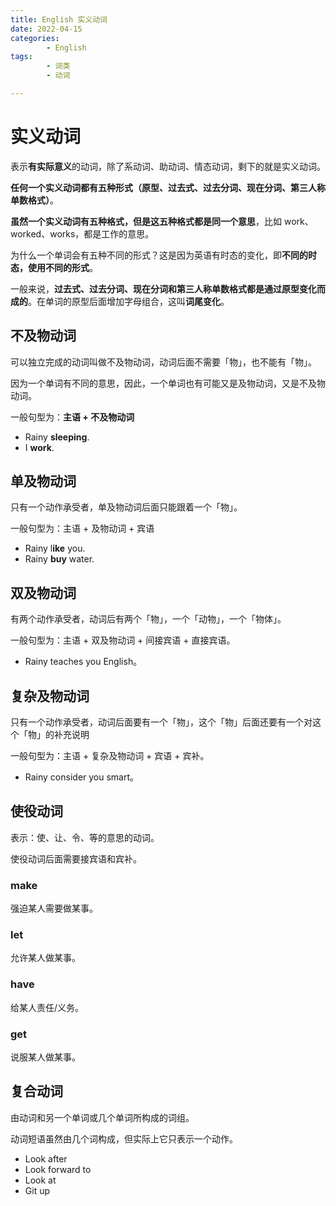 ```yaml
---
title: English 实义动词
date: 2022-04-15
categories:
        - English
tags:
        - 词类
        - 动词

---
```


# 实义动词

表示**有实际意义**的动词，除了系动词、助动词、情态动词，剩下的就是实义动词。

**任何一个实义动词都有五种形式（原型、过去式、过去分词、现在分词、第三人称单数格式）**。

**虽然一个实义动词有五种格式，但是这五种格式都是同一个意思**，比如 work、worked、works，都是工作的意思。

为什么一个单词会有五种不同的形式？这是因为英语有时态的变化，即**不同的时态，使用不同的形式**。

一般来说，**过去式、过去分词、现在分词和第三人称单数格式都是通过原型变化而成的**。在单词的原型后面增加字母组合，这叫**词尾变化**。

## 不及物动词

可以独立完成的动词叫做不及物动词，动词后面不需要「物」，也不能有「物」。

因为一个单词有不同的意思，因此，一个单词也有可能又是及物动词，又是不及物动词。

一般句型为：**主语 + 不及物动词**

- Rainy **sleeping**.
- I **work**.

## 单及物动词

只有一个动作承受者，单及物动词后面只能跟着一个「物」。

一般句型为：主语 + 及物动词 + 宾语

- Rainy l**ike** you.
- Rainy **buy** water.

## 双及物动词

有两个动作承受者，动词后有两个「物」，一个「动物」，一个「物体」。

一般句型为：主语 + 双及物动词 + 间接宾语 + 直接宾语。

- Rainy teaches you English。

## 复杂及物动词

只有一个动作承受者，动词后面要有一个「物」，这个「物」后面还要有一个对这个「物」的补充说明

一般句型为：主语 + 复杂及物动词 + 宾语 + 宾补。

- Rainy consider you smart。

## 使役动词

表示：使、让、令、等的意思的动词。

使役动词后面需要接宾语和宾补。

### make

强迫某人需要做某事。

### let

允许某人做某事。

### have

 给某人责任/义务。

### get

 说服某人做某事。

## 复合动词

由动词和另一个单词或几个单词所构成的词组。

动词短语虽然由几个词构成，但实际上它只表示一个动作。

- Look after
- Look forward to
- Look at
- Git up

